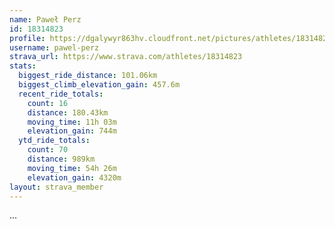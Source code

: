 ```yaml
---
name: Paweł Perz
id: 18314823
profile: https://dgalywyr863hv.cloudfront.net/pictures/athletes/18314823/5244308/1/large.jpg
username: pawel-perz
strava_url: https://www.strava.com/athletes/18314823
stats:
  biggest_ride_distance: 101.06km
  biggest_climb_elevation_gain: 457.6m
  recent_ride_totals:
    count: 16
    distance: 180.43km
    moving_time: 11h 03m
    elevation_gain: 744m
  ytd_ride_totals:
    count: 70
    distance: 989km
    moving_time: 54h 26m
    elevation_gain: 4320m
layout: strava_member
--- 
```

...
